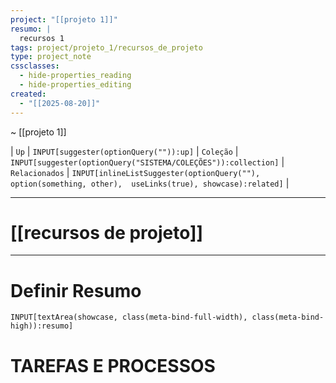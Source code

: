 ```yaml
---
project: "[[projeto 1]]"
resumo: |
  recursos 1
tags: project/projeto_1/recursos_de_projeto
type: project_note
cssclasses:
  - hide-properties_reading
  - hide-properties_editing
created:
  - "[[2025-08-20]]"
---
```

~ [[projeto 1]] 

| `Up` | `INPUT[suggester(optionQuery("")):up]`    | `Coleção` | `INPUT[suggester(optionQuery("SISTEMA/COLEÇÕES")):collection]`   | `Relacionados` | `INPUT[inlineListSuggester(optionQuery(""), option(something, other),  useLinks(true), showcase):related]`  |

---
# [[recursos de projeto]] 
---

# Definir Resumo 
`INPUT[textArea(showcase, class(meta-bind-full-width), class(meta-bind-high)):resumo]`



# TAREFAS E PROCESSOS











